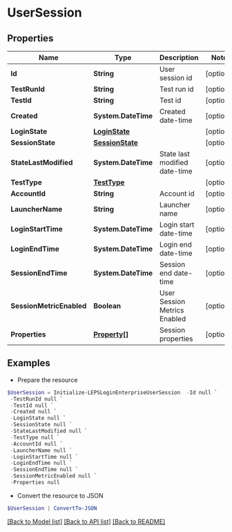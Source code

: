 # UserSession
## Properties

Name | Type | Description | Notes
------------ | ------------- | ------------- | -------------
**Id** | **String** | User session id | [optional] 
**TestRunId** | **String** | Test run id | [optional] 
**TestId** | **String** | Test id | [optional] 
**Created** | **System.DateTime** | Created date-time | [optional] 
**LoginState** | [**LoginState**](LoginState.md) |  | [optional] 
**SessionState** | [**SessionState**](SessionState.md) |  | [optional] 
**StateLastModified** | **System.DateTime** | State last modified date-time | [optional] 
**TestType** | [**TestType**](TestType.md) |  | [optional] 
**AccountId** | **String** | Account id | [optional] 
**LauncherName** | **String** | Launcher name | [optional] 
**LoginStartTime** | **System.DateTime** | Login start date-time | [optional] 
**LoginEndTime** | **System.DateTime** | Login end date-time | [optional] 
**SessionEndTime** | **System.DateTime** | Session end date-time | [optional] 
**SessionMetricEnabled** | **Boolean** | User Session Metrics Enabled | [optional] 
**Properties** | [**Property[]**](Property.md) | Session properties | [optional] 

## Examples

- Prepare the resource
```powershell
$UserSession = Initialize-LEPSLoginEnterpriseUserSession  -Id null `
 -TestRunId null `
 -TestId null `
 -Created null `
 -LoginState null `
 -SessionState null `
 -StateLastModified null `
 -TestType null `
 -AccountId null `
 -LauncherName null `
 -LoginStartTime null `
 -LoginEndTime null `
 -SessionEndTime null `
 -SessionMetricEnabled null `
 -Properties null
```

- Convert the resource to JSON
```powershell
$UserSession | ConvertTo-JSON
```

[[Back to Model list]](../README.md#documentation-for-models) [[Back to API list]](../README.md#documentation-for-api-endpoints) [[Back to README]](../README.md)

